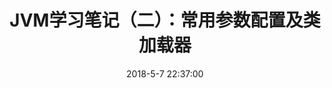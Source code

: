 ---
title: JVM学习笔记（二）：常用参数配置及类加载器
date: 2018-5-7 22:37:00   
tags: 
- JVM
- Java
categories: Java基础

---